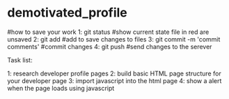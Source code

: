 # demotivated_profile


#how to save your work
1: git status #show current state file in red are unsaved
2: git add #add to save changes to files
3: git commit -m 'commit comments' #commit changes
4: git push #send changes to the serever 


Task list:

1: research developer profile pages
2: build basic HTML page structure for your developer page
3: import javascript into the html page
4: show a alert when the page loads using javascript